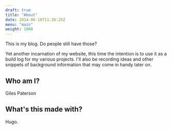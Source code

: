 ```yaml
---
draft: true
title: "About"
date: 2014-06-16T11:28:25Z
menu: "main"
weight: 1000
---
```


This is my blog. Do people still have those?

Yet another incarnation of my website, this time the intention is to use it as a build log for my various projects. I'll also be recording ideas and other snippets of background information that may come in handy later on.

## Who am I?
Giles Paterson

## What's this made with?
Hugo.
